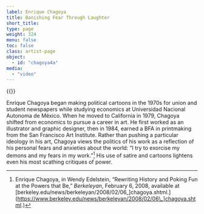 ```yaml
---
label: Enrique Chagoya
title: Banishing Fear Through Laughter
short_title:
type: page
weight: 324
menu: false
toc: false
class: artist-page
object:
  - id: "chagoya4a"
media:
  - "video"
---
```

{{<q-figure id="chagoya4a">}}

Enrique Chagoya began making political cartoons in the 1970s for union and student newspapers while studying economics at Universidad Nacional Autonoma de México. When he moved to California in 1979, Chagoya shifted from economics to pursue a career in art. He first worked as an illustrator and graphic designer, then in 1984, earned a BFA in printmaking from the San Francisco Art Institute. Rather than pushing a particular ideology in his art, Chagoya views the politics of his work as a reflection of his personal fears and anxieties about the world: “I try to exorcise my demons and my fears in my work.”[^1] His use of satire and cartoons lightens even his most scathing critiques of power.

[^1]: Enrique Chagoya, in Wendy Edelstein, “Rewriting History and Poking Fun at the Powers that Be,” *Berkeleyan*, February 6, 2008, available at [berkeley.edu/news/berkeleyan/2008/02/06\_]chagoya.shtml.](https://www.berkeley.edu/news/berkeleyan/2008/02/06\_]chagoya.shtml.)
